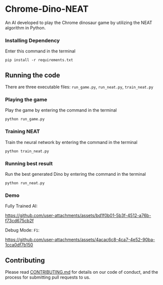 # Chrome-Dino-NEAT

An AI developed to play the Chrome dinosaur game by utilizing the NEAT algorithm in Python.

### Installing Dependency

Enter this command in the terminal

    pip install -r requirements.txt

## Running the code

There are three executable files: `run_game.py`, `run_neat.py`, `train_neat.py`

### Playing the game

Play the game by entering the command in the terminal

    python run_game.py

### Training NEAT

Train the neural network by entering the command in the terminal

    python train_neat.py

### Running best result

Run the best generated Dino by entering the command in the terminal

    python run_neat.py

### Demo

Fully Trained AI:

https://github.com/user-attachments/assets/bd1f0b01-5b3f-4512-a76b-f73cd675cb2f

Debug Mode: `F1`:

https://github.com/user-attachments/assets/4acac6c8-4ca7-4e52-90ba-1cca0df7b150

## Contributing

Please read [CONTRIBUTING.md](CONTRIBUTING.md) for details on our code
of conduct, and the process for submitting pull requests to us.

